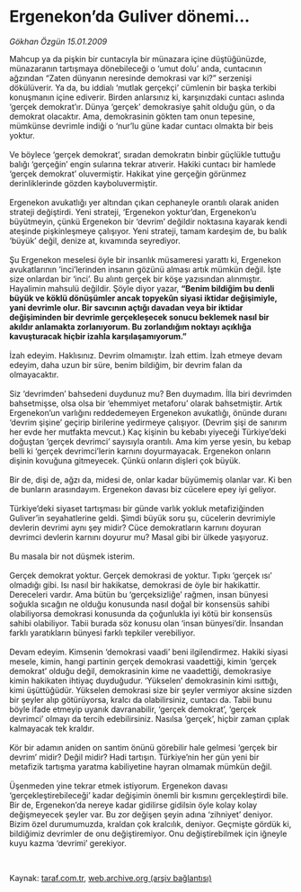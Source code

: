 # Ergenekon’da Guliver dönemi...

*Gökhan Özgün 15.01.2009*

<div class="taraf_structure_2col_1zq">
<div class="margen_n">



 <p>Mahcup ya da pişkin bir cuntacıyla bir münazara içine düştüğünüzde, münazaranın tartışmaya dönebileceği o ‘umut dolu’ anda, cuntacının ağzından “Zaten dünyanın neresinde demokrasi var ki?” serzenişi dökülüverir. Ya da, bu iddialı ‘mutlak gerçekçi’ cümlenin bir başka terkibi konuşmanın içine ediverir. Birden anlarsınız ki, karşınızdaki cuntacı aslında ‘gerçek demokrat’ır. Dünya ‘gerçek’ demokrasiye şahit olduğu gün, o da demokrat olacaktır. Ama, demokrasinin gökten tam onun tepesine, mümkünse devrimle indiği o ‘nur’lu güne kadar cuntacı olmakta bir beis yoktur. <br/><br/>Ve böylece ‘gerçek demokrat’, sıradan demokratın binbir güçlükle tuttuğu balığı ‘gerçeğin’ engin sularına tekrar atıverir. Hakiki cuntacı bir hamlede ‘gerçek demokrat’ oluvermiştir. Hakikat yine gerçeğin görünmez derinliklerinde gözden kayboluvermiştir. <br/><br/>Ergenekon avukatlığı yer altından çıkan cephaneyle orantılı olarak aniden strateji değiştirdi. Yeni strateji, ‘Ergenekon yoktur’dan, Ergenekon’u büyütmeyin, çünkü Ergenekon bir ‘devrim’ değildir noktasına kayarak kendi ateşinde pişkinleşmeye çalışıyor. Yeni strateji, tamam kardeşim de, bu balık ‘büyük’ değil, denize at, kıvamında seyrediyor. <br/><br/>Şu Ergenekon meselesi öyle bir insanlık müsameresi yarattı ki, Ergenekon avukatlarının ‘inci’lerinden insanın gözünü alması artık mümkün değil. İşte size onlardan bir ‘inci’. Bu alıntı gerçek bir köşe yazısından alınmıştır. Hayalimin mahsulü değildir. Şöyle diyor yazar, <b>“Benim bildiğim bu denli büyük ve köklü dönüşümler ancak topyekûn siyasi iktidar değişimiyle, yani devrimle olur. Bir savcının açtığı davadan veya bir iktidar değişiminden bir devrimle gerçekleşecek sonucu beklemek nasıl bir akıldır anlamakta zorlanıyorum. Bu zorlandığım noktayı açıklığa kavuşturacak hiçbir izahla karşılaşamıyorum.”</b> <br/><br/>İzah edeyim. Haklısınız. Devrim olmamıştır. İzah ettim. İzah etmeye devam edeyim, daha uzun bir süre, benim bildiğim, bir devrim falan da olmayacaktır. <br/><br/>Siz ‘devrimden’ bahsedeni duydunuz mu? Ben duymadım. İlla biri devrimden bahsetmişse, olsa olsa bir ‘ehemmiyet metaforu’ olarak bahsetmiştir. Artık Ergenekon’un varlığını reddedemeyen Ergenekon avukatlığı, önünde duranı ‘devrim şişine’ geçirip birilerine yedirmeye çalışıyor. (Devrim şişi de sanırım her evde her mutfakta mevcut.) Kaç kişinin bu kebabı yiyeceği Türkiye’deki doğuştan ‘gerçek devrimci’ sayısıyla orantılı. Ama kim yerse yesin, bu kebap belli ki ‘gerçek devrimci’lerin karnını doyurmayacak. Ergenekon onların dişinin kovuğuna gitmeyecek. Çünkü onların dişleri çok büyük. <br/><br/>Bir de, dişi de, ağzı da, midesi de, onlar kadar büyümemiş olanlar var. Ki ben de bunların arasındayım. Ergenekon davası biz cücelere epey iyi geliyor. <br/><br/>Türkiye’deki siyaset tartışması bir günde varlık yokluk metafiziğinden Guliver’in seyahatlerine geldi. Şimdi büyük soru şu, cücelerin devrimiyle devlerin devrimi aynı şey midir? Cüce demokratların karnını doyuran devrimci devlerin karnını doyurur mu? Masal gibi bir ülkede yaşıyoruz. <br/><br/>Bu masala bir not düşmek isterim. <br/><br/>Gerçek demokrat yoktur. Gerçek demokrasi de yoktur. Tıpkı ‘gerçek ısı’ olmadığı gibi. Isı nasıl bir hakikatse, demokrasi de öyle bir hakikattir. Dereceleri vardır. Ama bütün bu ‘gerçeksizliğe’ rağmen, insan bünyesi soğukla sıcağın ne olduğu konusunda nasıl doğal bir konsensüs sahibi olabiliyorsa demokrasi konusunda da çoğunlukla iyi kötü bir konsensüs sahibi olabiliyor. Tabii burada söz konusu olan ‘insan bünyesi’dir. İnsandan farklı yaratıkların bünyesi farklı tepkiler verebiliyor. <br/><br/>Devam edeyim. Kimsenin ‘demokrasi vaadi’ beni ilgilendirmez. Hakiki siyasi mesele, kimin, hangi partinin gerçek demokrasi vaadettiği, kimin ‘gerçek demokrat’ olduğu değil, demokrasinin kime ne vaadettiği, demokrasiye kimin hakikaten ihtiyaç duyduğudur. ‘Yükselen’ demokrasinin kimi ısıttığı, kimi üşüttüğüdür. Yükselen demokrasi size bir şeyler vermiyor aksine sizden bir şeyler alıp götürüyorsa, kralcı da olabilirsiniz, cuntacı da. Tabii bunu böyle ifade etmeyip uyanık davranabilir, ‘gerçek demokrat’, ‘gerçek devrimci’ olmayı da tercih edebilirsiniz. Nasılsa ‘gerçek’, hiçbir zaman çıplak kalmayacak tek kraldır. <br/><br/>Kör bir adamın aniden on santim önünü görebilir hale gelmesi ‘gerçek bir devrim’ midir? Değil midir? Hadi tartışın. Türkiye’nin her gün yeni bir metafizik tartışma yaratma kabiliyetine hayran olmamak mümkün değil. <br/><br/>Üşenmeden yine tekrar etmek istiyorum. Ergenekon davası ‘gerçekleştirebileceği’ kadar değişimin önemli bir kısmını gerçekleştirdi bile. Bir de, Ergenekon’da nereye kadar gidilirse gidilsin öyle kolay kolay değişmeyecek şeyler var. Bu zor değişen şeyin adına ‘zihniyet’ deniyor. Bizim özel durumumuzda, kraldan çok kralcılık, deniyor. Geçmişte gördük ki, bildiğimiz devrimler de onu değiştiremiyor. Onu değiştirebilmek için iğneyle kuyu kazma ‘devrimi’ gerekiyor.</p>

<br/>


<div id="taraf_not">
</div>

</div>


</div>

Kaynak: [taraf.com.tr](http://www.taraf.com.tr:80/makale/3564.htm), [web.archive.org (arşiv bağlantısı)](http://web.archive.org/web/20090228081528/http://www.taraf.com.tr:80/makale/3564.htm)
